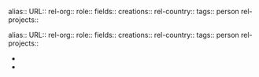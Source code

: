 alias::
URL::
rel-org::
role::
fields::
creations::
rel-country::
tags:: person
rel-projects::

alias::
URL::
rel-org::
role::
fields::
creations::
rel-country::
tags:: person
rel-projects::

-
-
